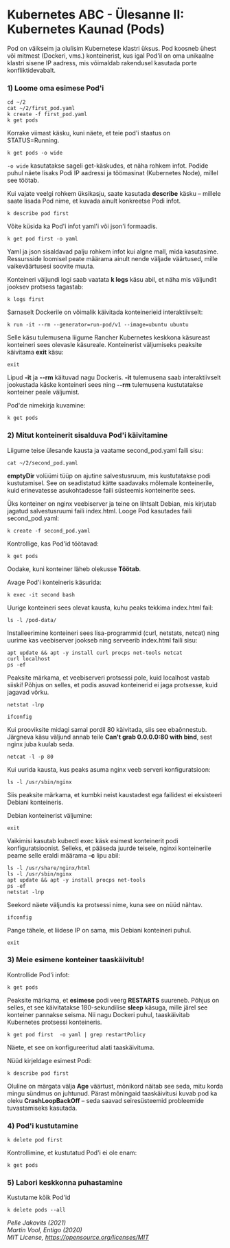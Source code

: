 # Kubernetes ABC - Ülesanne II: Kubernetes Kaunad (Pods) 

Pod on väikseim ja olulisim Kubernetese klastri üksus. Pod koosneb ühest või mitmest (Dockeri, vms.) konteinerist, kus igal Pod'il on oma unikaalne klastri sisene IP aadress,  mis võimaldab rakendusel kasutada porte konfliktidevabalt. 

### 1) Loome oma esimese Pod'i

```
cd ~/2
cat ~/2/first_pod.yaml
k create -f first_pod.yaml 
k get pods
```

Korrake viimast käsku, kuni näete, et teie pod'i staatus on STATUS=Running.

```k get pods -o wide```

```-o wide``` kasutatakse sageli get-käskudes, et näha rohkem infot. Podide puhul näete lisaks Podi IP aadressi ja töömasinat (Kubernetes Node), millel see töötab.

Kui vajate veelgi rohkem üksikasju, saate kasutada **describe** käsku – millele saate lisada Pod nime, et kuvada ainult konkreetse Podi infot.


```k describe pod first```

Võite küsida ka Pod'i infot yaml'i või json'i formaadis.

```k get pod first -o json
k get pod first -o yaml
```

Yaml ja json sisaldavad palju rohkem infot kui algne mall, mida kasutasime. 
Ressursside loomisel peate määrama ainult nende väljade väärtused, mille vaikeväärtusesi soovite muuta.

Konteineri väljundi logi saab vaatata **k logs** käsu abil, et näha mis väljundit jooksev protsess tagastab:

```k logs first```

Sarnaselt Dockerile on võimalik käivitada konteinerieid interaktiivselt: 

```k run -it --rm --generator=run-pod/v1 --image=ubuntu ubuntu ```

Selle käsu tulemusena liigume Rancher Kubernetes keskkona käsureast konteineri sees olevasle käsureale. 
Konteinerist väljumiseks peaksite käivitama **exit** käsu:

```exit```

Lipud **-it** ja **--rm** käituvad nagu Dockeris. **-it** tulemusena saab interaktiivselt jookustada käske konteineri sees ning **--rm** tulemusena kustutatakse konteiner peale väljumist.

Pod'de nimekirja kuvamine: 

```k get pods```

### 2) Mitut konteinerit sisalduva Pod'i käivitamine

Liigume teise ülesande kausta ja vaatame second_pod.yaml faili sisu:  

```cd ~/2
cat ~/2/second_pod.yaml
```

**emptyDir** volüümi tüüp on ajutine salvestusruum, mis kustutatakse podi kustutamisel. 
See on seadistatud kätte saadavaks mõlemale konteinerile, kuid erinevatesse asukohtadesse faili süsteemis konteinerite sees.

Üks konteiner on nginx veebiserver ja teine ​​on lihtsalt Debian, mis kirjutab jagatud salvestusruumi faili index.html. 
Looge Pod kasutades faili second_pod.yaml:

```k create -f second_pod.yaml```

Kontrollige, kas Pod'id töötavad:

```k get pods```

Oodake, kuni konteiner läheb olekusse **Töötab**.

Avage Pod'i konteineris käsurida:

```
k exec -it second bash
```

Uurige konteineri sees olevat kausta, kuhu peaks tekkima index.html fail:

```
ls -l /pod-data/
```

Installeerimine konteineri sees lisa-programmid (curl, netstats, netcat) ning uurime kas veebiserver jookseb ning serveerib index.html faili sisu: 

```
apt update && apt -y install curl procps net-tools netcat
curl localhost
ps -ef
```

Peaksite märkama, et veebiserveri protsessi pole, kuid localhost vastab siiski! 
Põhjus on selles, et podis asuvad konteinerid ei jaga protsesse, kuid jagavad võrku.


```netstat -lnp```

```ifconfig```

Kui prooviksite midagi samal pordil 80 käivitada, siis see ebaõnnestub. 
Järgneva käsu väljund annab teile **Can't grab 0.0.0.0:80 with bind**, sest nginx juba kuulab seda.

```netcat -l -p 80```

Kui uurida kausta, kus peaks asuma nginx veeb serveri konfiguratsioon: 

```ls -l /usr/share/nginx/html
ls -l /usr/sbin/nginx
```

Siis peaksite märkama, et kumbki neist kaustadest ega failidest ei eksisteeri Debiani konteineris.

Debian konteinerist väljumine: 

```exit```


Vaikimisi kasutab kubectl exec käsk esimest konteinerit podi konfiguratsioonist.
Selleks, et pääseda juurde teisele, nginxi konteinerile peame selle eraldi määrama **-c** lipu abil:

```k exec -it second -c nginx-container bash
ls -l /usr/share/nginx/html
ls -l /usr/sbin/nginx
apt update && apt -y install procps net-tools 
ps -ef
netstat -lnp
```
Seekord näete väljundis ka protsessi nime, kuna see on nüüd nähtav.

```ifconfig```

Pange tähele, et liidese IP on sama, mis Debiani konteineri puhul.

```exit```

### 3) Meie esimene konteiner taaskäivitub!

Kontrollide Pod'i infot: 

```k get pods```

Peaksite märkama, et **esimese** podi veerg **RESTARTS** suureneb. Põhjus on selles, et see käivitatakse 180-sekundilise **sleep** käsuga, mille järel see konteiner pannakse seisma. 
Nii nagu Dockeri puhul, taaskäivitab Kubernetes protsessi konteineris.

```k get pod first  -o yaml | grep restartPolicy```

Näete, et see on konfigureeritud alati taaskäivituma. 

Nüüd kirjeldage esimest Podi: 

```k describe pod first```

Oluline on märgata välja **Age** väärtust, mõnikord näitab see seda, mitu korda mingu sündmus on juhtunud.
Pärast mõningaid taaskäivitusi kuvab pod ka oleku **CrashLoopBackOff** – seda saavad seiresüsteemid probleemide tuvastamiseks kasutada.

### 4) Pod'i kustutamine

```k delete pod first```

Kontrollimine, et kustutatud Pod'i ei ole enam:

```k get pods```


### 5) Labori keskkonna puhastamine

Kustutame kõik Pod'id 

```k delete pods --all```


*Pelle Jakovits (2021)*  
*Martin Vool, Entigo (2020)*  
*MIT License, https://opensource.org/licenses/MIT*  
